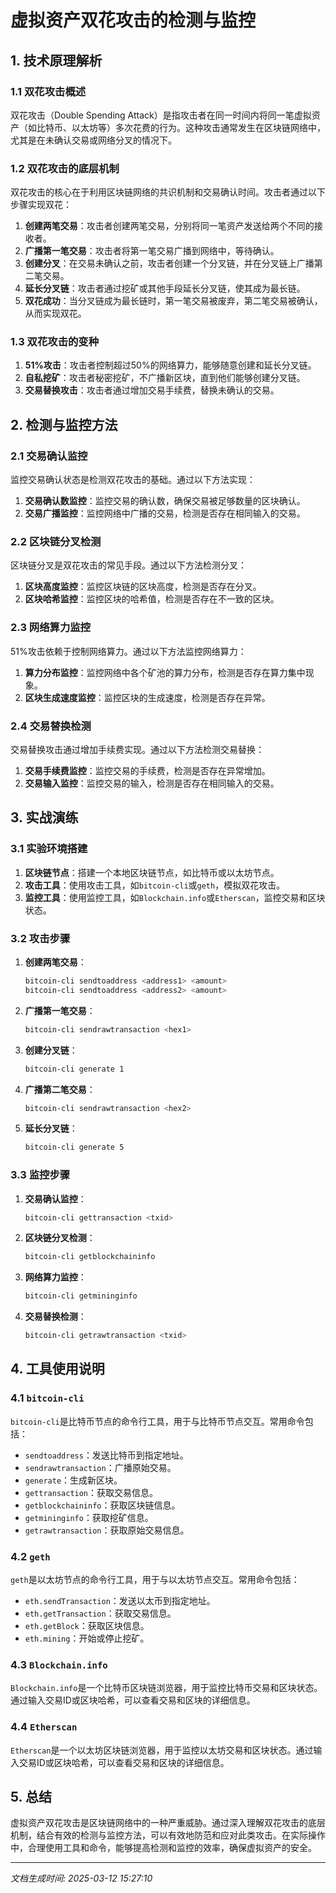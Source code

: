 # 虚拟资产双花攻击的检测与监控

## 1. 技术原理解析

### 1.1 双花攻击概述
双花攻击（Double Spending Attack）是指攻击者在同一时间内将同一笔虚拟资产（如比特币、以太坊等）多次花费的行为。这种攻击通常发生在区块链网络中，尤其是在未确认交易或网络分叉的情况下。

### 1.2 双花攻击的底层机制
双花攻击的核心在于利用区块链网络的共识机制和交易确认时间。攻击者通过以下步骤实现双花：

1. **创建两笔交易**：攻击者创建两笔交易，分别将同一笔资产发送给两个不同的接收者。
2. **广播第一笔交易**：攻击者将第一笔交易广播到网络中，等待确认。
3. **创建分叉**：在交易未确认之前，攻击者创建一个分叉链，并在分叉链上广播第二笔交易。
4. **延长分叉链**：攻击者通过挖矿或其他手段延长分叉链，使其成为最长链。
5. **双花成功**：当分叉链成为最长链时，第一笔交易被废弃，第二笔交易被确认，从而实现双花。

### 1.3 双花攻击的变种
1. **51%攻击**：攻击者控制超过50%的网络算力，能够随意创建和延长分叉链。
2. **自私挖矿**：攻击者秘密挖矿，不广播新区块，直到他们能够创建分叉链。
3. **交易替换攻击**：攻击者通过增加交易手续费，替换未确认的交易。

## 2. 检测与监控方法

### 2.1 交易确认监控
监控交易确认状态是检测双花攻击的基础。通过以下方法实现：

1. **交易确认数监控**：监控交易的确认数，确保交易被足够数量的区块确认。
2. **交易广播监控**：监控网络中广播的交易，检测是否存在相同输入的交易。

### 2.2 区块链分叉检测
区块链分叉是双花攻击的常见手段。通过以下方法检测分叉：

1. **区块高度监控**：监控区块链的区块高度，检测是否存在分叉。
2. **区块哈希监控**：监控区块的哈希值，检测是否存在不一致的区块。

### 2.3 网络算力监控
51%攻击依赖于控制网络算力。通过以下方法监控网络算力：

1. **算力分布监控**：监控网络中各个矿池的算力分布，检测是否存在算力集中现象。
2. **区块生成速度监控**：监控区块的生成速度，检测是否存在异常。

### 2.4 交易替换检测
交易替换攻击通过增加手续费实现。通过以下方法检测交易替换：

1. **交易手续费监控**：监控交易的手续费，检测是否存在异常增加。
2. **交易输入监控**：监控交易的输入，检测是否存在相同输入的交易。

## 3. 实战演练

### 3.1 实验环境搭建
1. **区块链节点**：搭建一个本地区块链节点，如比特币或以太坊节点。
2. **攻击工具**：使用攻击工具，如`bitcoin-cli`或`geth`，模拟双花攻击。
3. **监控工具**：使用监控工具，如`Blockchain.info`或`Etherscan`，监控交易和区块状态。

### 3.2 攻击步骤
1. **创建两笔交易**：
   ```bash
   bitcoin-cli sendtoaddress <address1> <amount>
   bitcoin-cli sendtoaddress <address2> <amount>
   ```
2. **广播第一笔交易**：
   ```bash
   bitcoin-cli sendrawtransaction <hex1>
   ```
3. **创建分叉链**：
   ```bash
   bitcoin-cli generate 1
   ```
4. **广播第二笔交易**：
   ```bash
   bitcoin-cli sendrawtransaction <hex2>
   ```
5. **延长分叉链**：
   ```bash
   bitcoin-cli generate 5
   ```

### 3.3 监控步骤
1. **交易确认监控**：
   ```bash
   bitcoin-cli gettransaction <txid>
   ```
2. **区块链分叉检测**：
   ```bash
   bitcoin-cli getblockchaininfo
   ```
3. **网络算力监控**：
   ```bash
   bitcoin-cli getmininginfo
   ```
4. **交易替换检测**：
   ```bash
   bitcoin-cli getrawtransaction <txid>
   ```

## 4. 工具使用说明

### 4.1 `bitcoin-cli`
`bitcoin-cli`是比特币节点的命令行工具，用于与比特币节点交互。常用命令包括：
- `sendtoaddress`：发送比特币到指定地址。
- `sendrawtransaction`：广播原始交易。
- `generate`：生成新区块。
- `gettransaction`：获取交易信息。
- `getblockchaininfo`：获取区块链信息。
- `getmininginfo`：获取挖矿信息。
- `getrawtransaction`：获取原始交易信息。

### 4.2 `geth`
`geth`是以太坊节点的命令行工具，用于与以太坊节点交互。常用命令包括：
- `eth.sendTransaction`：发送以太币到指定地址。
- `eth.getTransaction`：获取交易信息。
- `eth.getBlock`：获取区块信息。
- `eth.mining`：开始或停止挖矿。

### 4.3 `Blockchain.info`
`Blockchain.info`是一个比特币区块链浏览器，用于监控比特币交易和区块状态。通过输入交易ID或区块哈希，可以查看交易和区块的详细信息。

### 4.4 `Etherscan`
`Etherscan`是一个以太坊区块链浏览器，用于监控以太坊交易和区块状态。通过输入交易ID或区块哈希，可以查看交易和区块的详细信息。

## 5. 总结
虚拟资产双花攻击是区块链网络中的一种严重威胁。通过深入理解双花攻击的底层机制，结合有效的检测与监控方法，可以有效地防范和应对此类攻击。在实际操作中，合理使用工具和命令，能够提高检测和监控的效率，确保虚拟资产的安全。

---

*文档生成时间: 2025-03-12 15:27:10*
